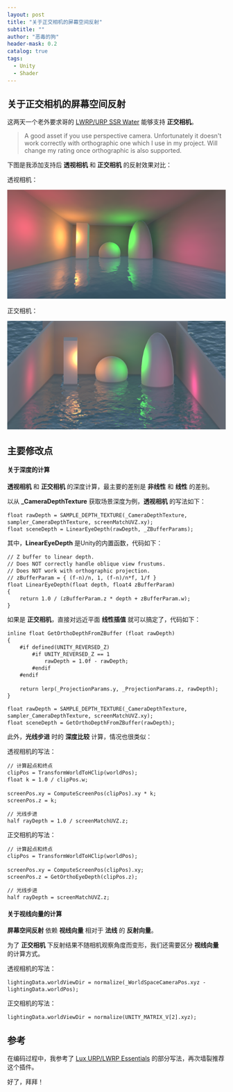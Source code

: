 ```yaml
---
layout: post
title: "关于正交相机的屏幕空间反射"
subtitle: ""
author: "恶毒的狗"
header-mask: 0.2
catalog: true
tags:
  - Unity
  - Shader
---
```


## 关于正交相机的屏幕空间反射

这两天一个老外要求哥的 [LWRP/URP SSR Water](https://assetstore.unity.com/packages/vfx/shaders/lwrp-urp-ssr-water-155402?aid=1101l85Tr) 能够支持 **正交相机**。

> A good asset if you use perspective camera. Unfortunately it doesn't work correctly with orthographic one which I use in my project. Will change my rating once orthographic is also supported. 

下图是我添加支持后 **透视相机** 和 **正交相机** 的反射效果对比：

透视相机：

![](/img/ortho-ssr/screenshot1.png)

正交相机：

![](/img/ortho-ssr/screenshot2.png)

## 主要修改点

#### 关于深度的计算

**透视相机** 和 **正交相机** 的深度计算，最主要的差别是 **非线性** 和 **线性** 的差别。

以从 **_CameraDepthTexture** 获取场景深度为例，**透视相机** 的写法如下：

```
float rawDepth = SAMPLE_DEPTH_TEXTURE(_CameraDepthTexture, sampler_CameraDepthTexture, screenMatchUVZ.xy);
float sceneDepth = LinearEyeDepth(rawDepth, _ZBufferParams);
```

其中，**LinearEyeDepth** 是Unity的内置函数，代码如下：

```
// Z buffer to linear depth. 
// Does NOT correctly handle oblique view frustums.
// Does NOT work with orthographic projection.
// zBufferParam = { (f-n)/n, 1, (f-n)/n*f, 1/f }
float LinearEyeDepth(float depth, float4 zBufferParam)
{
    return 1.0 / (zBufferParam.z * depth + zBufferParam.w);
}
```

如果是 **正交相机**，直接对远近平面 **线性插值** 就可以搞定了，代码如下：

```
inline float GetOrthoDepthFromZBuffer (float rawDepth) 
{
    #if defined(UNITY_REVERSED_Z)
        #if UNITY_REVERSED_Z == 1
            rawDepth = 1.0f - rawDepth;
        #endif
    #endif

    return lerp(_ProjectionParams.y, _ProjectionParams.z, rawDepth);
}
```

```
float rawDepth = SAMPLE_DEPTH_TEXTURE(_CameraDepthTexture, sampler_CameraDepthTexture, screenMatchUVZ.xy);
float sceneDepth = GetOrthoDepthFromZBuffer(rawDepth);
```

此外，**光线步进** 时的 **深度比较** 计算，情况也很类似：

透视相机的写法：

```
// 计算起点和终点
clipPos = TransformWorldToHClip(worldPos);
float k = 1.0 / clipPos.w;

screenPos.xy = ComputeScreenPos(clipPos).xy * k;
screenPos.z = k;
```

```
// 光线步进
half rayDepth = 1.0 / screenMatchUVZ.z;
```

正交相机的写法：

```
// 计算起点和终点
clipPos = TransformWorldToHClip(worldPos);

screenPos.xy = ComputeScreenPos(clipPos).xy;
screenPos.z = GetOrthoEyeDepth(clipPos.z);
```

```
// 光线步进
half rayDepth = screenMatchUVZ.z;
```

#### 关于视线向量的计算

**屏幕空间反射** 依赖 **视线向量** 相对于 **法线** 的 **反射向量**。

为了 **正交相机** 下反射结果不随相机观察角度而变形，我们还需要区分 **视线向量** 的计算方式。

透视相机的写法：

```
lightingData.worldViewDir = normalize(_WorldSpaceCameraPos.xyz - lightingData.worldPos);
```

正交相机的写法：

```
lightingData.worldViewDir = normalize(UNITY_MATRIX_V[2].xyz);
```

## 参考

在编码过程中，我参考了 [Lux URP/LWRP Essentials](https://assetstore.unity.com/packages/vfx/shaders/lux-urp-lwrp-essentials-150355?aid=1101l85Tr) 的部分写法，再次墙裂推荐这个插件。

好了，拜拜！



































































































































































